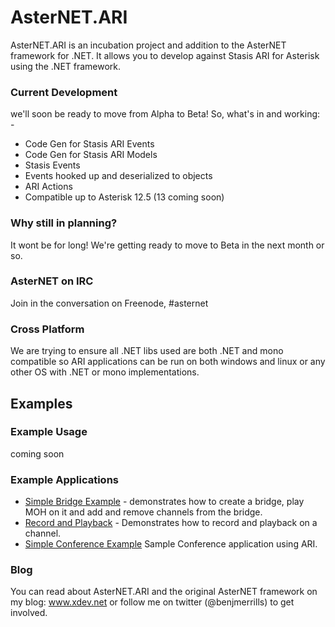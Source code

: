 AsterNET.ARI
============

AsterNET.ARI is an incubation project and addition to the AsterNET framework for .NET. It allows you to develop against Stasis ARI for Asterisk using the .NET framework.

### Current Development
we'll soon be ready to move from Alpha to Beta! So, what's in and working: -
* Code Gen for Stasis ARI Events
* Code Gen for Stasis ARI Models
* Stasis Events
 * Events hooked up and deserialized to objects
* ARI Actions
* Compatible up to Asterisk 12.5 (13 coming soon)


### Why still in planning?
It wont be for long! We're getting ready to move to Beta in the next month or so.

### AsterNET on IRC
Join in the conversation on Freenode, #asternet

### Cross Platform
We are trying to ensure all .NET libs used are both .NET and mono compatible so ARI applications can be run on both windows and linux or any other OS with .NET or mono implementations.

## Examples

### Example Usage
coming soon

### Example Applications
* [Simple Bridge Example](https://github.com/skrusty/AsterNET.ARI/blob/master/AsterNET.ARI.SimpleBridge/Program.cs) - demonstrates how to create a bridge, play MOH on it and add and remove channels from the bridge.
* [Record and Playback](https://github.com/skrusty/AsterNET.ARI/blob/master/Sample-RecordAndPlayback/Program.cs) - Demonstrates how to record and playback on a channel.
* [Simple Conference Example](https://github.com/skrusty/AsterNET.ARI/blob/master/AsterNET.ARI.SimpleBridge/Program.cs) Sample Conference application using ARI.

### Blog
You can read about AsterNET.ARI and the original AsterNET framework on my blog: www.xdev.net or follow me on twitter (@benjmerrills) to get involved.
